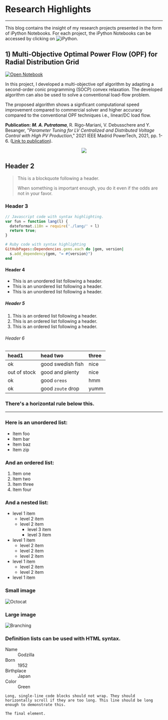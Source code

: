 # Research Highlights
---
This blog contains the insight of my research projects presented in the form of iPython Notebooks. For each project, the iPython Notebooks can be accessed by clicking on ![iPython](https://img.shields.io/badge/Jupyter-Notebook-orange).


## 1) Multi-Objective Optimal Power Flow (OPF) for Radial Distribution Grid

[![Open Notebook](https://img.shields.io/badge/Jupyter-Notebook-orange)](./another-page.html)

In this project, I developed a multi-objective opf algorithm by adapting a second-order conic programming (SOCP) convex relaxation. The developed algorithm can also be used to solve a conventional load-flow problem. 

The proposed algorithm shows a signficant computational speed improvement compared to commercial solver and higher accuracy compared to the conventional OPF techniques i.e., linear/DC load flow.

**Publication:** _**M. A. Putratama**_, R. Rigo-Mariani, V. Debusschere and Y. Besanger, "_Parameter Tuning for LV Centralized and Distributed Voltage Control with High PV Production_," 2021 IEEE Madrid PowerTech, 2021, pp. 1-6. ([Link to publication](https://doi.org/10.1109/PowerTech46648.2021.9494802)).


<center><img src="images/OPF.png"/></center>

## Header 2

> This is a blockquote following a header.
>
> When something is important enough, you do it even if the odds are not in your favor.

### Header 3

```js
// Javascript code with syntax highlighting.
var fun = function lang(l) {
  dateformat.i18n = require('./lang/' + l)
  return true;
}
```

```ruby
# Ruby code with syntax highlighting
GitHubPages::Dependencies.gems.each do |gem, version|
  s.add_dependency(gem, "= #{version}")
end
```

#### Header 4

*   This is an unordered list following a header.
*   This is an unordered list following a header.
*   This is an unordered list following a header.

##### Header 5

1.  This is an ordered list following a header.
2.  This is an ordered list following a header.
3.  This is an ordered list following a header.

###### Header 6

| head1        | head two          | three |
|:-------------|:------------------|:------|
| ok           | good swedish fish | nice  |
| out of stock | good and plenty   | nice  |
| ok           | good `oreos`      | hmm   |
| ok           | good `zoute` drop | yumm  |

### There's a horizontal rule below this.

* * *

### Here is an unordered list:

*   Item foo
*   Item bar
*   Item baz
*   Item zip

### And an ordered list:

1.  Item one
1.  Item two
1.  Item three
1.  Item four

### And a nested list:

- level 1 item
  - level 2 item
  - level 2 item
    - level 3 item
    - level 3 item
- level 1 item
  - level 2 item
  - level 2 item
  - level 2 item
- level 1 item
  - level 2 item
  - level 2 item
- level 1 item

### Small image

![Octocat](https://github.githubassets.com/images/icons/emoji/octocat.png)

### Large image

![Branching](https://guides.github.com/activities/hello-world/branching.png)


### Definition lists can be used with HTML syntax.

<dl>
<dt>Name</dt>
<dd>Godzilla</dd>
<dt>Born</dt>
<dd>1952</dd>
<dt>Birthplace</dt>
<dd>Japan</dd>
<dt>Color</dt>
<dd>Green</dd>
</dl>

```
Long, single-line code blocks should not wrap. They should horizontally scroll if they are too long. This line should be long enough to demonstrate this.
```

```
The final element.
```
